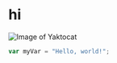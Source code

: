 # hi

![Image of Yaktocat](https://octodex.github.com/images/yaktocat.png)

``` javascript
var myVar = "Hello, world!";
```
